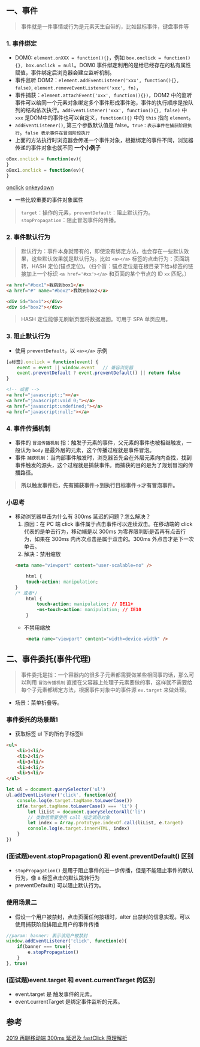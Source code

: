 ## 一、事件
 > 事件就是一件事情或行为是元素天生自带的，比如鼠标事件，键盘事件等
### 1. 事件绑定
* DOM0: `element.onXXX = function(){}`，例如 `box.onclick = function(){}, box.onclick = null`。DOM0 事件绑定利用的是给已经存在的私有属性赋值，事件绑定后浏览器会建立监听机制。
* 事件监听 DOM2：`element.addEventListener('xxx', function(){}, false)`, `element.removeEventListener('xxx', fn)`，
* 事件捕获：`element.attachEvent('xxx', function(){})`，DOM2 中的监听事件可以给同一个元素对象绑定多个事件形成事件池，事件的执行顺序是按队列的结构依次执行。`addEventListener('xxx', function(){}, false)` 中 `xxx` 是DOM中的事件也可以自定义，`function(){}` 中的 `this` 指向 `element`。
* `addEventListener()`, 第三个参数默认值是 false。`true：表示事件在捕获阶段执行`。`false 表示事件在冒泡阶段执行`
* 上面的方法执行时浏览器会传递一个事件对象，根据绑定的事件不同，浏览器传递的事件对象也就不同
__一个小例子__
``` js
oBox.onclick = function(ev){
}
oBox1.onclick = function(ev){
}
```

[onclick](./img/onclick.jpg)
[onkeydown](./img/onkeydowm.jpg)
* 一些比较重要的事件对象属性
> `target`：操作的元素，`preventDefault`：阻止默认行为。`stopPropagation`：阻止冒泡事件的传播。


### 2. 事件默认行为
> 默认行为：事件本身就带有的，即使没有绑定方法，也会存在一些默认效果，这些默认效果就是默认行为。比如 `<a></a>` 标签的点击行为：页面跳转，HASH 定位(锚点定位)。（扫个盲：锚点定位是在根目录下给`a`标签的链接加上一个标识 `<a href='#xx'></a>` 和页面的某个节点的 ID `xx` 匹配。）
``` html
<a href="#box1">我跳到box1</a>
<a href="#" name="#box2">我跳到box2</a>

<div id="box1"></div>
<div id="box2"></div>
```
> HASH 定位能够无刷新页面将数据返回。可用于 SPA 单页应用。


### 3. 阻止默认行为
* 使用 `preventDefault`，以 `<a></a>` 示例
``` js
[a标签].onclick = function(event) {
    event = event || window.event   // 兼容浏览器
    event.preventDefault ? event.preventDefault() || return false
}
```
``` html
<!-- 或者 -->
<a href="javascript:;"></a>
<a href="javascript:void 0;"></a>
<a href="javascript:undefined;"></a>
<a href="javascript:null;"></a>
```

### 4. 事件传播机制
* 事件的 `冒泡传播机制` 指：触发子元素的事件，父元素的事件也被相继触发，一般认为 `body` 是最外层的元素，这个传播过程就是事件冒泡。
* 事件 `捕获机制`：当内部事件触发时，浏览器首先会在外层元素向内查找，找到事件触发的源头，这个过程就是捕获事件。而捕获的目的是为了规划冒泡的传播路径。
> __所以触发事件后，先有捕获事件->到执行目标事件->才有冒泡事件。__


### 小思考
* 移动浏览器单击为什么有 300ms 延迟的问题？怎么解决？
  1. 原因：在 PC 端 click 事件属于点击事件可以连续双击。在移动端的 click 代表的是单击行为，移动端是以 300ms 为零界限判断是否再有点击行为，如果在 300ms 内再次点击是属于双击的。300ms 外点击才是下一次单击。
  2. 解决：禁用缩放
    ``` html
    <meta name="viewport" content="user-scalable=no" />
    ```
    ``` css
        html {
        touch-action: manipulation;
    }
    /* 或者*/
        html {
            touch-action: manipulation; // IE11+
            -ms-touch-action: manipulation; // IE10
        }
    ```
    - 不禁用缩放
    ``` html
        <meta name="viewport" content="width=device-width" />
    ```

## 二、事件委托(事件代理)
> 事件委托是指：一个容器内的很多子元素都需要做某些相同事的话，那么可以利用 `冒泡传播机制` 直接在父容器上处理子元素要做的事，这样就不需要给每个子元素都绑定方法，根据事件对象中的事件源 `ev.target` 来做处理。
* 场景：菜单折叠等。
### 事件委托的场景题1
* 获取标签 ul 下的所有子标签li
``` html
<ul>
    <li>1<li/>
    <li>2<li/>
    <li>3<li/>
    <li>4<li/>
    <li>5<li/>
</ul>
```
``` js
let ul = document.querySelector('ul')
ul.addEventListener('click', function(e){
    console.log(e.target.tagName.toLowerCase())
    if(e.target.tagName.toLowerCase() === 'li') {
        let liList = document.querySelectorAll('li')
        // 类数组需要使用 call 指定调用对象
        let index = Array.prototype.indexOf.call(liList, e.target)
        console.log(e.target.innerHTML, index)
    }
})
```
### (面试题)event.stopPropagation() 和 event.preventDefault() 区别
* `stopPropagation()` 是用于阻止事件的进一步传播，但是不能阻止事件的默认行为，像 a 标签点击的默认跳转行为
* preventDefault() 可以阻止默认行为。

### 使用场景二
* 假设一个用户被禁封，点击页面任何按钮时，alter 出禁封的信息实现。可以使用捕获阶段排阻止用户的事件传播
``` js
//param: banner: 表示该用户被禁封
window.addEventListener('click', function(e){
    if(banner === true){
        e.stopPropagation()
    }
}, true)
```

###  (面试题)event.target 和 event.currentTarget 的区别
* event.target 是 触发事件的元素。
* event.currentTarget 是绑定事件监听的元素。


## 参考

[2019 再聊移动端 300ms 延迟及 fastClick 原理解析](https://segmentfault.com/a/1190000019281808)


